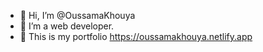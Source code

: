 - 👋 Hi, I’m @OussamaKhouya
- 👀 I’m a web developer.
- 🌱 This is my portfolio https://oussamakhouya.netlify.app


<!---
OussamaKhouya/OussamaKhouya is a ✨ special ✨ repository because its `README.md` (this file) appears on your GitHub profile.
You can click the Preview link to take a look at your changes.
--->
